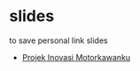 # slides
to save personal link slides


- [Projek Inovasi Motorkawanku](https://docs.google.com/presentation/d/e/2PACX-1vTb5piKRmT2HQ8sWuVXI7p0qLua3LC6Une1BIRFUsqGqB56q4OKgcX9qCOhwaT0jLxjaLTcYuRsUDu_/pub?start=false&loop=false&delayms=3000)
